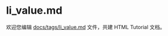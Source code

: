 li_value.md
===

欢迎您编辑 <a target="__blank" href="https://github.com/jaywcjlove/html-tutorial/blob/master/docs/tags/li_value.md">docs/tags/li_value.md</a> 文件，共建 HTML Tutorial 文档。